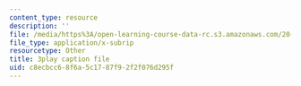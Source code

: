 ```yaml
---
content_type: resource
description: ''
file: /media/https%3A/open-learning-course-data-rc.s3.amazonaws.com/20-219-becoming-the-next-bill-nye-writing-and-hosting-the-educational-show-january-iap-2015/c8ecbcc68f6a5c1787f92f2f076d295f_17uL1VoaWTQ.vtt
file_type: application/x-subrip
resourcetype: Other
title: 3play caption file
uid: c8ecbcc6-8f6a-5c17-87f9-2f2f076d295f
---
```

